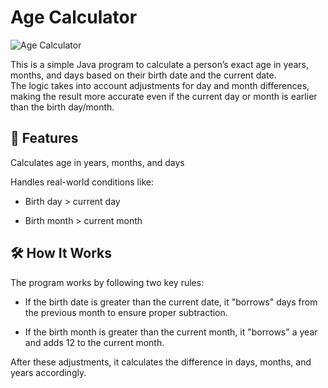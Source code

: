 # <h1>  Age Calculator</h1>
![ Age Calculator](https://media0.giphy.com/media/v1.Y2lkPTc5MGI3NjExYjc2cmQwbzl6MDdpa3JhOGQ3aDQxOTdtcnVsMnZzYWI3aGEycHBkOSZlcD12MV9pbnRlcm5hbF9naWZfYnlfaWQmY3Q9Zw/CiC5N2o57QVmLInd4J/giphy.gif)

This is a simple Java program to calculate a person’s exact age in years, months, and days based on their birth date and the current date.</br>
The logic takes into account adjustments for day and month differences, making the result more accurate even if the current day or month is earlier than the birth day/month.



<h2>📌 Features</br></h2>
Calculates age in years, months, and days</br>

Handles real-world conditions like:


* Birth day > current day</br>

* Birth month > current month</br>




<h2>🛠️ How It Works</br></h2>
The program works by following two key rules:

* If the birth date is greater than the current date, it "borrows" days from the previous month to ensure proper subtraction.

* If the birth month is greater than the current month, it "borrows" a year and adds 12 to the current month.

After these adjustments, it calculates the difference in days, months, and years accordingly.

